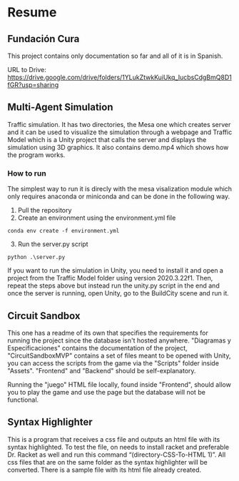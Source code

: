 # Resume
## Fundación Cura
This project contains only documentation so far and all of it is in Spanish.

URL to Drive: https://drive.google.com/drive/folders/1YLukZtwkKuiUkq_IucbsCdgBmQ8D1fGR?usp=sharing

## Multi-Agent Simulation
Traffic simulation. It has two directories, the Mesa one which creates server and it can be used to visualize the simulation through a webpage and Traffic Model which is a Unity project that calls the server and displays the simulation using 3D graphics. It also contains demo.mp4 which shows how the program works.

### How to run
The simplest way to run it is direcly with the mesa visalization module which only requires anaconda or miniconda and can be done in the following way.

1. Pull the repository
2. Create an environment using the environment.yml file

`conda env create -f environment.yml`

3. Run the server.py script

`python .\server.py`
    
If you want to run the simulation in Unity, you need to install it and open a project from the Traffic Model folder using version 2020.3.22f1. Then, repeat the steps above but instead run the unity.py script in the end and once the server is running, open Unity, go to the BuildCity scene and run it.

## Circuit Sandbox
This one has a readme of its own that specifies the requirements for running the project since the database isn't hosted anywhere. "Diagramas y Especificaciones" contains the documentation of the project, "CircuitSandboxMVP" contains a set of files meant to be opened with Unity, you can access the scripts from the game via the "Scripts" folder inside "Assets". "Frontend" and "Backend" should be self-explanatory.

Running the "juego" HTML file locally, found inside "Frontend", should allow you to play the game and use the page but the database will not be functional.

## Syntax Highlighter
This is a program that receives a css file and outputs an html file with its syntax highlighted. To test the file, on needs to install racket and preferable Dr. Racket as well and run this command “(directory-CSS-To-HTML 1)”. All css files that are on the same folder as the syntax highlighter will be converted. There is a sample file with its html file already created.
